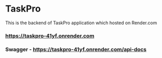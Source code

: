 # TaskPro

This is the backend of TaskPro application 
which hosted on Render.com 

### https://taskpro-41yf.onrender.com
### Swagger - https://taskpro-41yf.onrender.com/api-docs
